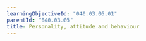 ```yaml
---
learningObjectiveId: "040.03.05.01"
parentId: "040.03.05"
title: Personality, attitude and behaviour
---
```

